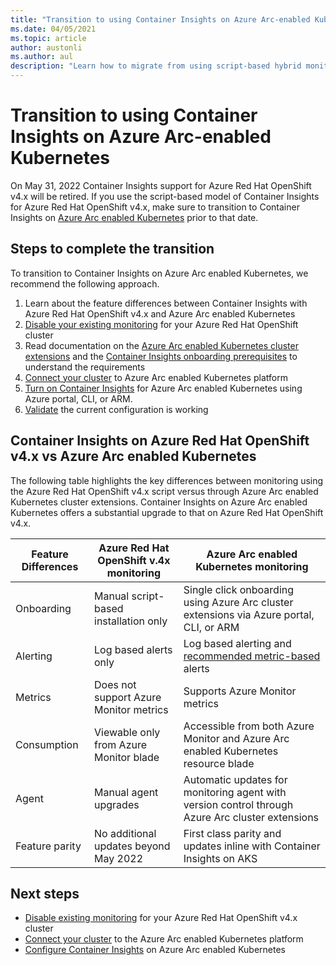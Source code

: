 ```yaml
---
title: "Transition to using Container Insights on Azure Arc-enabled Kubernetes clusters"
ms.date: 04/05/2021
ms.topic: article
author: austonli
ms.author: aul
description: "Learn how to migrate from using script-based hybrid monitoring solutions to Container Insights on Azure Arc-enabled Kubernetes clusters"
---
```


# Transition to using Container Insights on Azure Arc-enabled Kubernetes

On May 31, 2022 Container Insights support for Azure Red Hat OpenShift v4.x will be retired. If you use the script-based model of Container Insights for Azure Red Hat OpenShift v4.x, make sure to transition to Container Insights on [Azure Arc enabled Kubernetes](./container-insights-enable-arc-enabled-clusters.md) prior to that date.

## Steps to complete the transition

To transition to Container Insights on Azure Arc enabled Kubernetes, we recommend the following approach.

1. Learn about the feature differences between Container Insights with Azure Red Hat OpenShift v4.x and Azure Arc enabled Kubernetes
2. [Disable your existing monitoring](./container-insights-optout-openshift-v4.md) for your Azure Red Hat OpenShift cluster
3. Read documentation on the [Azure Arc enabled Kubernetes cluster extensions](../../azure-arc/kubernetes/extensions.md) and the [Container Insights onboarding prerequisites](./container-insights-enable-arc-enabled-clusters.md#prerequisites) to understand the requirements
4. [Connect your cluster](../../azure-arc/kubernetes/quickstart-connect-cluster.md) to Azure Arc enabled Kubernetes platform
5. [Turn on Container Insights](./container-insights-enable-arc-enabled-clusters.md) for Azure Arc enabled Kubernetes using Azure portal, CLI, or ARM.
6. [Validate](./container-insights-enable-arc-enabled-clusters.md#verify-extension-installation-status) the current configuration is working

## Container Insights on Azure Red Hat OpenShift v4.x vs Azure Arc enabled Kubernetes

The following table highlights the key differences between monitoring using the Azure Red Hat OpenShift v4.x script versus through Azure Arc enabled Kubernetes cluster extensions. Container Insights on Azure Arc enabled Kubernetes offers a substantial upgrade to that on Azure Red Hat OpenShift v4.x.

| Feature Differences  | Azure Red Hat OpenShift v.4x monitoring | Azure Arc enabled Kubernetes monitoring |
| ------------------- | ----------------- | ------------------- |
| Onboarding | Manual script-based installation only | Single click onboarding using Azure Arc cluster extensions via Azure portal, CLI, or ARM |
| Alerting | Log based alerts only | Log based alerting and [recommended metric-based](./container-insights-metric-alerts.md) alerts |
| Metrics | Does not support Azure Monitor metrics | Supports Azure Monitor metrics |
| Consumption | Viewable only from Azure Monitor blade | Accessible from both Azure Monitor and Azure Arc enabled Kubernetes resource blade |
| Agent | Manual agent upgrades | Automatic updates for monitoring agent with version control through Azure Arc cluster extensions |
| Feature parity | No additional updates beyond May 2022 | First class parity and updates inline with Container Insights on AKS |

## Next steps

- [Disable existing monitoring](./container-insights-optout-openshift-v4.md) for your Azure Red Hat OpenShift v4.x cluster 
- [Connect your cluster](../../azure-arc/kubernetes/quickstart-connect-cluster.md)  to the Azure Arc enabled Kubernetes platform
- [Configure Container Insights](./container-insights-enable-arc-enabled-clusters.md) on Azure Arc enabled Kubernetes
